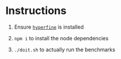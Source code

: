 # Instructions 

1) Ensure [`hyperfine`](https://github.com/sharkdp/hyperfine) is installed

2) `npm i` to install the node dependencies

3) `./doit.sh` to actually run the benchmarks 
